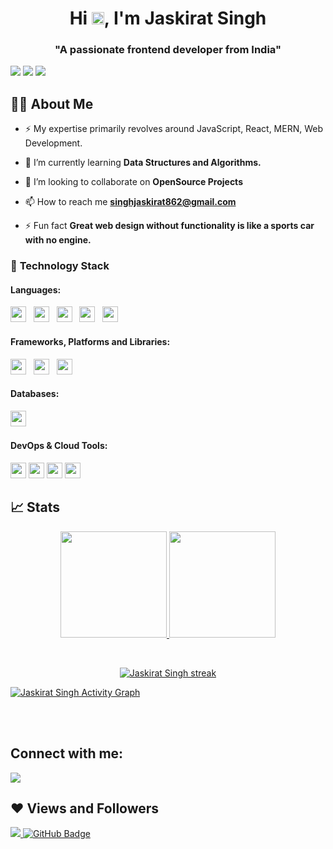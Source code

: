 

<h1 align="center">Hi <img src="https://raw.githubusercontent.com/MartinHeinz/MartinHeinz/master/wave.gif" width="20px" height="20px">, I'm Jaskirat Singh</h1>
<h3 align="center">"A passionate frontend developer from India"</h3>

<a href="https://www.linkedin.com/in/jaskirat0441/"><img src="https://img.shields.io/badge/linkedin-%230077B5.svg?style=for-the-badge&logo=linkedin&logoColor=white"></a>
<a href="mailto:singhjaskirat862@gmail.com"><img src="https://img.shields.io/badge/Gmail-D14836?style=for-the-badge&logo=gmail&logoColor=white"></a>
<a href="https://drive.google.com/file/d/1i9Biq-fJULY48zqF9PdKhPZE_kIYEj2m/view?usp=sharing"><img src="https://img.shields.io/badge/Resume-%23000000.svg?style=for-the-badge&logo=firefox&logoColor=#FF7139"/></a>

## 🙋‍♂️ About Me
- ⚡️ My expertise primarily revolves around JavaScript, React, MERN, Web Development.

- 🌱 I’m currently learning **Data Structures and Algorithms.** 

- 👯 I’m looking to collaborate on **OpenSource Projects**

- 📫 How to reach me **singhjaskirat862@gmail.com**

- ⚡ Fun fact **Great web design without functionality is like a sports car with no engine.**

### 🔭 **Technology Stack**

#### **Languages**: <br>
<img height=25 src="https://img.shields.io/badge/java-%23007ACC.svg?style=for-the-badge&logo=&logoColjavaor=white">&nbsp;&nbsp;
<img height=25 src="https://img.shields.io/badge/html5-%23E34F26.svg?style=for-the-badge&logo=html5&logoColor=white">&nbsp;&nbsp;
<img height=25 src="https://img.shields.io/badge/javascript-%23323330.svg?style=for-the-badge&logo=javascript&logoColor=%23F7DF1E">&nbsp;&nbsp;
<img height=25 src="https://img.shields.io/badge/php-%23323330.svg?style=for-the-badge&logo=php&logoColor=%#7377ad">&nbsp;&nbsp;
<img height=25 src="https://img.shields.io/badge/css3-%231572B6.svg?style=for-the-badge&logo=css3&logoColor=white">&nbsp;&nbsp;<br>

#### **Frameworks, Platforms and Libraries**:
<img height=25 src="https://img.shields.io/badge/node.js-6DA55F?style=for-the-badge&logo=node.js&logoColor=white">&nbsp;&nbsp;
<img height=25 src="https://img.shields.io/badge/react-%2320232a.svg?style=for-the-badge&logo=react&logoColor=%2361DAFB">&nbsp;&nbsp;
<img height=25 src="https://img.shields.io/badge/bootstrap-%23404d59.svg?style=for-the-badge&logo=bootstrap&logoColor=%2361DAFB">&nbsp;&nbsp;

#### **Databases**:
<img height=25 src="https://img.shields.io/badge/mysql-%23316192.svg?style=for-the-badge&logo=mysql&logoColor=white">&nbsp;&nbsp;

#### **DevOps & Cloud Tools**:

<img height=25 src="https://img.shields.io/badge/git-%23F05033.svg?style=for-the-badge&logo=git&logoColor=white">
<img height=25 src="https://img.shields.io/badge/heroku-%23430098.svg?style=for-the-badge&logo=heroku&logoColor=white">
<img height=25 src="https://img.shields.io/badge/netlify-%23000000.svg?style=for-the-badge&logo=netlify&logoColor=#00C7B7">
<img height=25 src="https://img.shields.io/badge/firebase-%23323330.svg?style=for-the-badge&logo=firebase&logoColor=%#7377ad">

## 📈 Stats
<p align="center">
<a href="https://github.com/jaskirat0441">
  <img height="170em" src="https://github-readme-stats-eight-theta.vercel.app/api?username=jaskirat0441&show_icons=true&theme=algolia&include_all_commits=true&count_private=true"/>
  <img height="170em" src="https://github-readme-stats-eight-theta.vercel.app/api/top-langs/?username=jaskirat0441&layout=compact&langs_count=8&theme=algolia"/>
</a>
</p>

<br/>
<p align="center">
    <a href="https://github.com/jaskirat0441/github-readme-streak-stats">
        <img title="🔥 Get streak stats for your profile at git.io/streak-stats" alt="Jaskirat Singh streak" src="https://github-readme-streak-stats.herokuapp.com/?user=jaskirat0441&theme=black-ice&hide_border=true&stroke=0000&background=060A0CD0"/>
    </a>
</p>

<a href="https://github.com/jaskirat0441/github-readme-activity-graph"><img alt="Jaskirat Singh Activity Graph" src="https://activity-graph.herokuapp.com/graph?username=jaskirat0441&bg_color=0D1117&color=5BCDEC&line=5BCDEC&point=FFFFFF&hide_border=true" /></a>

<br/>
<br/>

## Connect with me:
<p align="left">

<a href = "https://www.linkedin.com/in/jaskirat0441/"><img src="https://img.icons8.com/fluent/48/000000/linkedin.png"/></a>


</p>

## ❤ Views and Followers
<a href="https://github.com/Meghna-DAS/github-profile-views-counter">
    <img src="https://komarev.com/ghpvc/?username=jaskirat0441">
   </a>
<a href="https://github.com/jaskirat0441?tab=followers"><img src="https://img.shields.io/github/followers/jaskirat0441?label=Followers&style=social" alt="GitHub Badge"></a>